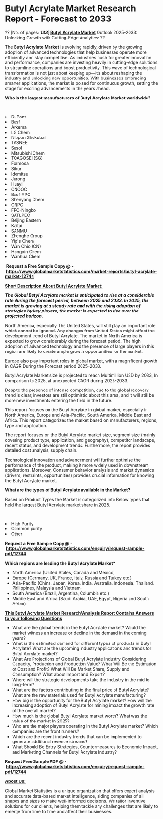 <H1>Butyl Acrylate Market Research Report - Forecast to 2033</H1><p>?? [No. of pages:&nbsp;<strong><em>133</em></strong>]&nbsp;<strong><a href="https://www.globalmarketstatistics.com/market-reports/butyl-acrylate-market-12744">Butyl Acrylate&nbsp;Market</a></strong>&nbsp;Outlook 2025-2033: Unlocking Growth with Cutting-Edge Analytics: ??</p><p>The <strong>Butyl Acrylate Market</strong> is evolving rapidly, driven by the growing adoption of advanced technologies that help businesses operate more efficiently and stay competitive. As industries push for greater innovation and performance, companies are investing heavily in cutting-edge solutions to streamline operations and boost productivity. This wave of technological transformation is not just about keeping up&mdash;it&rsquo;s about reshaping the industry and unlocking new opportunities. With businesses embracing smarter applications, the market is poised for continuous growth, setting the stage for exciting advancements in the years ahead.</p><p><strong>Who is the largest manufacturers of Butyl Acrylate Market worldwide?</strong></p><p>&nbsp;<li>DuPont<li> Basf<li> Arkema<li> LG Chem<li> Nippon Shokubai<li> TASNEE<li> Sasol<li> Mitsubishi Chem<li> TOAGOSEI (SG)<li> Formosa<li> Sibur<li> Idemitsu<li> Jurong<li> Huayi<li> CNOOC<li> Basf-YPC<li> Shenyang Chem<li> CNPC<li> FPC-Ningbo<li> SATLPEC<li> Beijing Eastern<li> Kaitai<li> SANMU<li> Zhenghe Group<li> Yip's Chem<li> Wan Chio (CN)<li> Hongxin Chem<li> Wanhua Chem</p><p>&nbsp;<strong>Request a Free Sample Copy @ -&nbsp;<a href="https://www.globalmarketstatistics.com/market-reports/butyl-acrylate-market-12744">https://www.globalmarketstatistics.com/market-reports/butyl-acrylate-market-12744</a></strong></p><p><strong><u>Short Description About Butyl Acrylate Market:</u></strong></p><p><strong><em>The Global Butyl Acrylate market is anticipated to rise at a considerable rate during the forecast period, between 2025 and 2033. In 2025, the market is growing at a steady rate and with the rising adoption of strategies by key players, the market is expected to rise over the projected horizon.</em></strong></p><p>North America, especially The United States, will still play an important role which cannot be ignored. Any changes from United States might affect the development trend of Butyl Acrylate. The market in North America is expected to grow considerably during the forecast period. The high adoption of advanced technology and the presence of large players in this region are likely to create ample growth opportunities for the market.</p><p>Europe also play important roles in global market, with a magnificent growth in CAGR During the Forecast period 2025-2033.</p><p>Butyl Acrylate Market size is projected to reach Multimillion USD by 2033, In comparison to 2025, at unexpected CAGR during 2025-2033.</p><p>Despite the presence of intense competition, due to the global recovery trend is clear, investors are still optimistic about this area, and it will still be more new investments entering the field in the future.</p><p>This report focuses on the Butyl Acrylate in global market, especially in North America, Europe and Asia-Pacific, South America, Middle East and Africa. This report categorizes the market based on manufacturers, regions, type and application.</p><p>The report focuses on the Butyl Acrylate market size, segment size (mainly covering product type, application, and geography), competitor landscape, recent status, and development trends. Furthermore, the report provides detailed cost analysis, supply chain.</p><p>Technological innovation and advancement will further optimize the performance of the product, making it more widely used in downstream applications. Moreover, Consumer behavior analysis and market dynamics (drivers, restraints, opportunities) provides crucial information for knowing the Butyl Acrylate market.</p><p><strong>What are the types of Butyl Acrylate available in the Market?</strong></p><p>Based on Product Types the Market is categorized into Below types that held the largest Butyl Acrylate market share in 2025.</p><p>&nbsp;<li>High Purity<li> Common purity<li> Other&nbsp;</p><p><strong>Request a Free Sample Copy @ -&nbsp;<a href="https://www.globalmarketstatistics.com/enquiry/request-sample-pdf/12744">https://www.globalmarketstatistics.com/enquiry/request-sample-pdf/12744</a></strong></p><p><strong>Which regions are leading the Butyl Acrylate Market?</strong></p><ul><li>North America (United States, Canada and Mexico)</li><li>Europe (Germany, UK, France, Italy, Russia and Turkey etc.)</li><li>Asia-Pacific (China, Japan, Korea, India, Australia, Indonesia, Thailand, Philippines, Malaysia and Vietnam)</li><li>South America (Brazil, Argentina, Columbia etc.)</li><li>Middle East and Africa (Saudi Arabia, UAE, Egypt, Nigeria and South Africa)</li></ul><p><strong><u>This Butyl Acrylate Market Research/Analysis Report Contains Answers to your following Questions</u></strong></p><ul><li>What are the global trends in the Butyl Acrylate market? Would the market witness an increase or decline in the demand in the coming years?</li><li>What is the estimated demand for different types of products in Butyl Acrylate? What are the upcoming industry applications and trends for Butyl Acrylate market?</li><li>What Are Projections of Global Butyl Acrylate Industry Considering Capacity, Production and Production Value? What Will Be the Estimation of Cost and Profit? What Will Be Market Share, Supply and Consumption? What about Import and Export?</li><li>Where will the strategic developments take the industry in the mid to long-term?</li><li>What are the factors contributing to the final price of Butyl Acrylate? What are the raw materials used for Butyl Acrylate manufacturing?</li><li>How big is the opportunity for the Butyl Acrylate market? How will the increasing adoption of Butyl Acrylate for mining impact the growth rate of the overall market?</li><li>How much is the global Butyl Acrylate market worth? What was the value of the market In 2025?</li><li>Who are the major players operating in the Butyl Acrylate market? Which companies are the front runners?</li><li>Which are the recent industry trends that can be implemented to generate additional revenue streams?</li><li>What Should Be Entry Strategies, Countermeasures to Economic Impact, and Marketing Channels for Butyl Acrylate Industry?</li></ul><p><strong>Request Free Sample PDF @ -&nbsp;<a href="https://www.globalmarketstatistics.com/enquiry/request-sample-pdf/12744">https://www.globalmarketstatistics.com/enquiry/request-sample-pdf/12744</a></strong></p><p><strong><u>About Us:</u></strong></p><p>Global Market Statistics&nbsp;is a unique organization that offers expert analysis and accurate data-based market intelligence, aiding companies of all shapes and sizes to make well-informed decisions. We tailor inventive solutions for our clients, helping them tackle any challenges that are likely to emerge from time to time and affect their businesses.</p>

